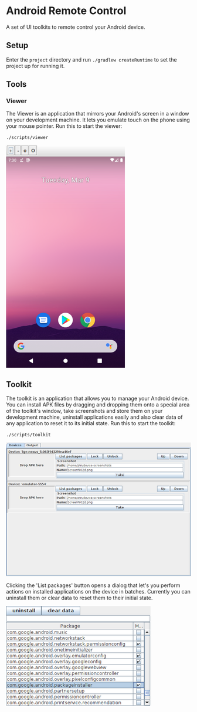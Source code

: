 # Android Remote Control

A set of UI toolkits to remote control your Android device.

## Setup

Enter the `project` directory and run `./gradlew createRuntime` to set the
project up for running it.

## Tools

### Viewer

The Viewer is an application that mirrors your Android's screen in a window on
your development machine. It lets you emulate touch on the phone using your
mouse pointer. Run this to start the viewer:

    ./scripts/viewer

![Viewer](screenshots/viewer.png)

## Toolkit

The toolkit is an application that allows you to manage your Android device. You
can install APK files by dragging and dropping them onto a special area of the
toolkit's window, take screenshots and store them on your development machine,
uninstall applications easily and also clear data of any application to reset it
to its initial state. Run this to start the toolkit:

    ./scripts/toolkit

![Toolkit overview](screenshots/adb-toolkit.png)

Clicking the 'List packages' button opens a dialog that let's you perform
actions on installed applications on the device in batches. Currently you
can uninstall them or clear data to reset them to their initial state.

![Toolkit package list](screenshots/package-list.png)
